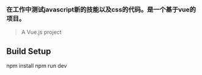 ### 在工作中测试javascript新的技能以及css的代码。是一个基于vue的项目。

> A Vue.js project

## Build Setup


npm install
npm run dev

